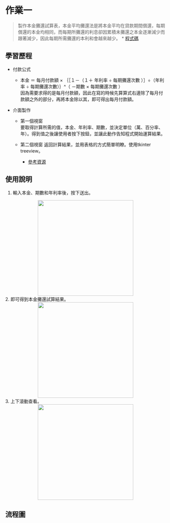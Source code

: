 # 作業一
>製作本金攤還試算表，本金平均攤還法是將本金平均在貸款期間償還，每期償還的本金均相同，而每期所攤還的利息卻因累積未攤還之本金逐漸減少而跟著減少，因此每期所需攤還的本利和會越來越少。
    * [程式碼](https://github.com/yanruchen36/Financial_Engineering/blob/master/HW1/hw1.py)     

## 學習歷程

* 付款公式  
  * 本金 ＝ 每月付款額 × ｛［１－（１＋ 年利率 ÷ 每期攤還次數 ）］÷（年利率 ÷ 每期攤還次數）｝^（ －期數 × 每期攤還次數 ）  
    因為需要求得的是每月付款額，因此在寫的時候先算算式右邊除了每月付款額之外的部分，再將本金除以其，即可得出每月付款額。    
          
* 介面製作  
  * 第一個視窗  
    要取得計算所需的值，本金、年利率、期數，並決定單位（萬、百分率、年）。得到值之後讓使用者按下按鈕，並讓此動作告知程式開始運算結果。  
          
  * 第二個視窗
    返回計算結果，並用表格的方式簡單明瞭。使用tkinter treeview。
    * [參考資源](https://blog.csdn.net/sinat_27382047/article/details/80161637)  
         
## 使用說明 
  1. 輸入本金、期數和年利率後，按下送出。
<div align=center><img width="300" height="300" src="https://github.com/yanruchen36/Financial_Engineering-/blob/master/HW1/gui1.png"/></div>
  2. 即可得到本金攤還試算結果。  
  <div align=center><img width="300" height="300" src="https://github.com/yanruchen36/Financial_Engineering-/blob/master/HW1/gui2.png"/></div>
  3. 上下滾動查看。
  <div align=center><img width="300" height="300" src="https://github.com/yanruchen36/Financial_Engineering-/blob/master/HW1/gui3.png"/></div>  

## 流程圖
